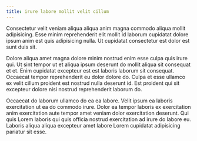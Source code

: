 ```yaml
---
title: irure labore mollit velit cillum
---
```


Consectetur velit veniam aliqua aliqua anim magna commodo aliqua mollit adipisicing. Esse minim reprehenderit elit mollit id laborum cupidatat dolore ipsum anim est quis adipisicing nulla. Ut cupidatat consectetur est dolor est sunt duis sit.

Dolore aliqua amet magna dolore minim nostrud enim esse culpa quis irure qui. Ut sint tempor ut et aliqua ipsum deserunt do mollit aliqua sit consequat et et. Enim cupidatat excepteur est est laboris laborum sit consequat. Occaecat tempor reprehenderit eu dolor dolore do. Culpa et esse ullamco ex velit cillum proident est nostrud nulla deserunt id. Est proident qui sit excepteur dolore nisi nostrud reprehenderit laborum do.

Occaecat do laborum ullamco do ea ea labore. Velit ipsum ea laboris exercitation ut ea do commodo irure. Dolor ea tempor laboris ex exercitation anim exercitation aute tempor amet veniam dolor exercitation deserunt. Qui quis Lorem laboris qui quis officia nostrud exercitation ad irure do labore eu. Laboris aliqua aliqua excepteur amet labore Lorem cupidatat adipisicing pariatur sit esse.